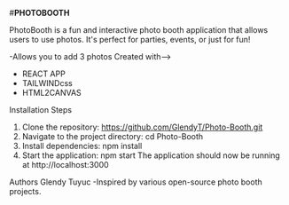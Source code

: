 #**PHOTOBOOTH**

PhotoBooth is a fun and interactive photo booth application that allows users to use photos. It's perfect for parties, events, or just for fun!

-Allows you to add 3 photos
Created with-->
* REACT APP
* TAILWINDcss
* HTML2CANVAS

Installation
Steps
1. Clone the repository: https://github.com/GlendyT/Photo-Booth.git
2. Navigate to the project directory: cd Photo-Booth
3. Install dependencies: npm install
4. Start the application: npm start
The application should now be running at http://localhost:3000

Authors
Glendy Tuyuc
-Inspired by various open-source photo booth projects.

